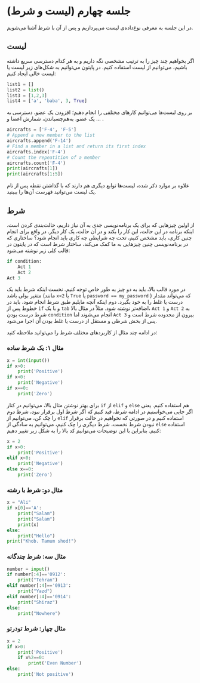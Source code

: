# جلسه چهارم (لیست و شرط)
در این جلسه به معرفی نوع‌داده‌ی لیست می‌پردازیم و پس از آن با شرط آشنا می‌شویم.

## لیست
اگر بخواهیم چند چیز را به ترتیب مشخصی نگه داریم و به هر کدام دسترسی سریع داشته باشیم، می‌توانیم از لیست استفاده کنیم. در پایتون می‌توانیم به شکل‌های زیر لیست یا لیست خالی ایجاد کنیم:
```python
list1 = []
list2 = list()
list3 = [1,2,3]
list4 = ['a', 'baba', 3, True]
```
بر روی لیست‌ها می‌توانیم کارهای مختلفی را انجام دهیم؛ افزودن یک عضو، دسترسی به یک عضو، به‌هم‌چسباندن، شمارش اعضا و ... .
```python
aircrafts = ['F-4', 'F-5']
# Append a new member to the list
aircrafts.append('F-14')
# Find a member in a list and return its first index
aircrafts.index('F-4')
# Count the repeatition of a member
aircrafts.count('F-4')
print(aircrafts[1])
print(aircrafts[1:5])
```
علاوه بر موارد ذکر شده، لیست‌ها توابع دیگری هم دارند که با گذاشتن نقطه پس از نام یک لیست می‌توانید فهرست آن‌ها را ببینید.

## شرط

از اولین چیزهایی که برای یک برنامه‌نویسی جدی به آن نیاز داریم، حالت‌بندی کردن است. اینکه برنامه در این حالت، این کار را بکند و در آن حالت، یک کار دیگر. در واقع برای انجام چنین کاری، باید مشخص کنیم، تحت چه شرایطی چه کاری باید انجام شود؟ ساختاری که در برنامه‌نویسی چنین چیزهایی به ما کمک می‌کند، ساختار شرط است که در پایتون در قالب کلی زیر نوشته می‌شود:

```python
if condition:
	Act 1
	Act 2
Act 3
```
در مورد قالب بالا، باید به دو چیز به طور خاص توجه کنیم. نخست اینکه شرط باید یک متغیر بولی باشد (مانند `x<2` یا `True` یا `password == my_password` ) که می‌تواند مقدار درست یا غلط را به خود بگیرد. دوم اینکه آنچه مایلیم طبق شرط انجام شود، باید در خطوط پس از `if` و با یک `tab` اضافه‌تر نوشته شود. مثلاً در مثال بالا، `Act 1` و `Act 2` به شرط درست بودن `condition` انجام می‌شوند اما `Act 3` بیرون از محدوده شرط است و پس از بخش شرطی و مستقل از درست یا غلط بودن آن اجرا می‌شود.

در ادامه چند مثال از کاربردهای مختلف شرط را می‌توانید ملاحظه کنید:

### مثال ۱: یک شرط ساده

```python
x = int(input())
if x>0:
	print('Positive')
if x<0:
	print('Negative')
if x==0:
	print('Zero')		
```
برای بهتر نوشتن مثال بالا، می‌توانیم در کنار `if` از `elif` و `else` هم استفاده کنیم. یعنی اگر جایی می‌خواستیم در ادامه شرط، قید کنیم که اگر شرط اول برقرار نبود، شرط دوم را چک کن، می‌توانیم از `elif` استفاده کنیم و در صورتی که نخواهیم در حالت برقرار نبودن شرط نخست، شرط دیگری را چک کنیم، می‌توانیم به سادگی از `else` استفاده کنیم. بنابراین با این توضیحات می‌توانیم کد بالا را به شکل زیر تغییر دهیم:

```python
x = 2
if x>0:
	print('Positive')
elif x<0:
	print('Negative')
else x==0:
	print('Zero')		
```
### مثال دو: شرط با رشته
```python
x = "Ali"
if x[0]=='A':
    print("Salam")
    print("Salam")
    print(x)
else:
    print("Hello")
print("Khob. Tamum shod!")
```
### مثال سه: شرط چندگانه

```python
number = input()
if number[:4]=='0912':
    print("Tehran")
elif number[:4]=='0913':
    print("Yazd")
elif number[:4]=='0914':
    print("Shiraz")
else:
    print("Nowhere")
```
### مثال چهار: شرط تودرتو

```python
x = 2
if x>0:
	print('Positive')
	if x%2==0:
		print('Even Number')
else:		
	print('Not positive')
```
